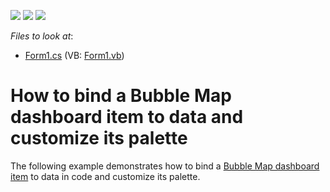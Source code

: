 <!-- default badges list -->
![](https://img.shields.io/endpoint?url=https://codecentral.devexpress.com/api/v1/VersionRange/128580743/16.1.4%2B)
[![](https://img.shields.io/badge/Open_in_DevExpress_Support_Center-FF7200?style=flat-square&logo=DevExpress&logoColor=white)](https://supportcenter.devexpress.com/ticket/details/T119682)
[![](https://img.shields.io/badge/📖_How_to_use_DevExpress_Examples-e9f6fc?style=flat-square)](https://docs.devexpress.com/GeneralInformation/403183)
<!-- default badges end -->
<!-- default file list -->
*Files to look at*:

* [Form1.cs](./CS/Dashboard_CreateBubbleMap/Form1.cs) (VB: [Form1.vb](./VB/Dashboard_CreateBubbleMap/Form1.vb))
<!-- default file list end -->
# How to bind a Bubble Map dashboard item to data and customize its palette


The following example demonstrates how to bind a <a href="https://documentation.devexpress.com/#Dashboard/CustomDocument16505">Bubble Map dashboard item</a> to data in code and customize its palette.

<br/>


